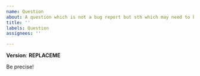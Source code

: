 ```yaml
---
name: Question
about: A question which is not a bug report but sth which may need to be addressed.
title: ''
labels: Question
assignees: ''

---
```


**Version**: **REPLACEME**

Be precise!

